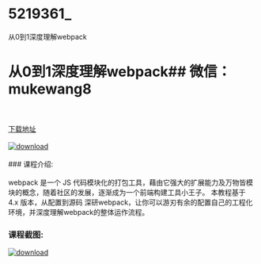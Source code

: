 # 5219361_
从0到1深度理解webpack
# 从0到1深度理解webpack## 微信：mukewang8
<br/></br>[下载地址](http://www.36tz.cn/article/5219361 "下载地址")
<br/></br>[![download](http://36tz.cn/muke_img/2021_04_1-16-300x123.png "下载地址")](http://www.36tz.cn/article/5219361 "下载地址")
<br/></br>### 课程介绍:<br/></br>webpack 是一个 JS 代码模块化的打包工具，藉由它强大的扩展能力及万物皆模块的概念，随着社区的发展，逐渐成为一个前端构建工具小王子。
本教程基于 4.x 版本，从配置到源码 深研webpack，让你可以游刃有余的配置自己的工程化环境，并深度理解webpack的整体运作流程。

### 课程截图:
[![download](http://36tz.cn/muke_img/2021_04_2-15.png "下载地址")](http://www.36tz.cn/article/5219361 "下载地址")

